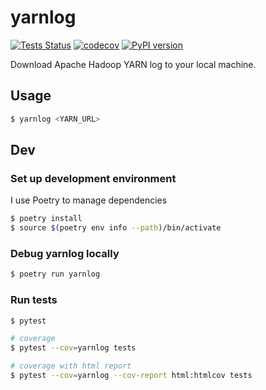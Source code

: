 # yarnlog

[![Tests Status](https://github.com/attomos/yarnlog/workflows/Tests/badge.svg?branch=main&event=push)](https://github.com/attomos/yarnlog/actions?query=workflow%3ATests+branch%3Amain+event%3Apush)
[![codecov](https://codecov.io/gh/attomos/yarnlog/branch/main/graph/badge.svg?token=FQUPRYP17V)](https://codecov.io/gh/attomos/yarnlog)
[![PyPI version](https://badge.fury.io/py/yarnlog.svg)](https://badge.fury.io/py/yarnlog)

Download Apache Hadoop YARN log to your local machine.

## Usage

```bash
$ yarnlog <YARN_URL>
```

## Dev

### Set up development environment

I use Poetry to manage dependencies

```bash
$ poetry install
$ source $(poetry env info --path)/bin/activate
```

### Debug yarnlog locally

```bash
$ poetry run yarnlog
```

### Run tests

```bash
$ pytest

# coverage
$ pytest --cov=yarnlog tests

# coverage with html report
$ pytest --cov=yarnlog --cov-report html:htmlcov tests
```
